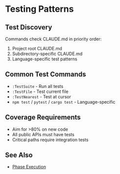 # Testing Patterns

## Test Discovery
Commands check CLAUDE.md in priority order:
1. Project root CLAUDE.md
2. Subdirectory-specific CLAUDE.md
3. Language-specific test patterns

## Common Test Commands
- `:TestSuite` - Run all tests
- `:TestFile` - Test current file
- `:TestNearest` - Test at cursor
- `npm test` / `pytest` / `cargo test` - Language-specific

## Coverage Requirements
- Aim for >80% on new code
- All public APIs must have tests
- Critical paths require integration tests

## See Also
- [Phase Execution](phase-execution.md)
